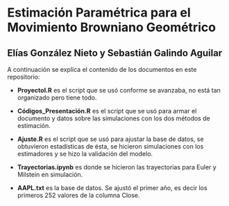 # Estimación Paramétrica para el Movimiento Browniano Geométrico
## Elías González Nieto y Sebastián Galindo Aguilar

A continuación se explica el contenido de los documentos en este repositorio: 

* **ProyectoI.R** es el script que se usó conforme se avanzaba, no está tan organizado pero tiene todo. 

* **Códigos_Presentación.R** es el script que se usó para armar el documento y datos sobre las simulaciones con los dos métodos de estimación. 

* **Ajuste.R** es el script que se usó para ajustar la base de datos, se obtuvieron estadísticas de ésta, se hicieron simulaciones con los estimadores y se hizo la validación del modelo. 

* **Trayectorias.ipynb** es donde se hicieron las trayectorias para Euler y Milstein en simulación. 

* **AAPL.txt** es la base de datos. Se ajustó el primer año, es decir los primeros 252 valores de la columna Close.
